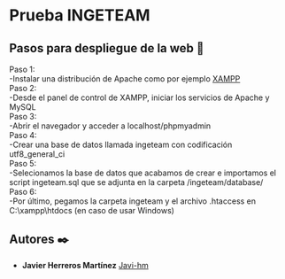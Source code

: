# Prueba INGETEAM

## Pasos para despliegue de la web 🔧
Paso 1:  
    -Instalar una distribución de Apache como por ejemplo [XAMPP](https://www.apachefriends.org/es/index.html)  
Paso 2:  
    -Desde el panel de control de XAMPP, iniciar los servicios de Apache y MySQL  
Paso 3:  
    -Abrir el navegador y acceder a localhost/phpmyadmin  
Paso 4:  
    -Crear una base de datos llamada ingeteam con codificación utf8_general_ci  
Paso 5:  
    -Selecionamos la base de datos que acabamos de crear e importamos el script ingeteam.sql que se adjunta en la carpeta /ingeteam/database/  
Paso 6:  
    -Por último, pegamos la carpeta ingeteam y el archivo .htaccess en C:\xampp\htdocs (en caso de usar Windows)

## Autores ✒️
* **Javier Herreros Martínez** [Javi-hm](https://github.com/Javi-hm)

